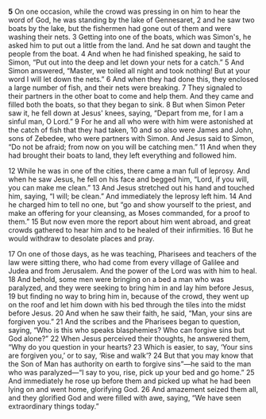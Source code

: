 <!-- https://www.biblegateway.com/passage/?search=Luke+5%3A1-26&version=ESV -->

<!-- Jesus Calls the First Disciples -->

**5** On one occasion, while the crowd was pressing in on him to hear the word of God, he was standing by the lake of Gennesaret, 2 and he saw two boats by the lake, but the fishermen had gone out of them and were washing their nets. 3 Getting into one of the boats, which was Simon's, he asked him to put out a little from the land. And he sat down and taught the people from the boat. 4 And when he had finished speaking, he said to Simon, “Put out into the deep and let down your nets for a catch.” 5 And Simon answered, “Master, we toiled all night and took nothing! But at your word I will let down the nets.” 6 And when they had done this, they enclosed a large number of fish, and their nets were breaking. 7 They signaled to their partners in the other boat to come and help them. And they came and filled both the boats, so that they began to sink. 8 But when Simon Peter saw it, he fell down at Jesus' knees, saying, “Depart from me, for I am a sinful man, O Lord.” 9 For he and all who were with him were astonished at the catch of fish that they had taken, 10 and so also were James and John, sons of Zebedee, who were partners with Simon. And Jesus said to Simon, “Do not be afraid; from now on you will be catching men.” 11 And when they had brought their boats to land, they left everything and followed him.

<!-- Jesus Cleanses a Leper -->

12 While he was in one of the cities, there came a man full of leprosy. And when he saw Jesus, he fell on his face and begged him, “Lord, if you will, you can make me clean.” 13 And Jesus stretched out his hand and touched him, saying, “I will; be clean.” And immediately the leprosy left him. 14 And he charged him to tell no one, but “go and show yourself to the priest, and make an offering for your cleansing, as Moses commanded, for a proof to them.” 15 But now even more the report about him went abroad, and great crowds gathered to hear him and to be healed of their infirmities. 16 But he would withdraw to desolate places and pray.

<!-- Jesus Heals a Paralytic -->

17 On one of those days, as he was teaching, Pharisees and teachers of the law were sitting there, who had come from every village of Galilee and Judea and from Jerusalem. And the power of the Lord was with him to heal. 18 And behold, some men were bringing on a bed a man who was paralyzed, and they were seeking to bring him in and lay him before Jesus, 19 but finding no way to bring him in, because of the crowd, they went up on the roof and let him down with his bed through the tiles into the midst before Jesus. 20 And when he saw their faith, he said, “Man, your sins are forgiven you.” 21 And the scribes and the Pharisees began to question, saying, “Who is this who speaks blasphemies? Who can forgive sins but God alone?” 22 When Jesus perceived their thoughts, he answered them, “Why do you question in your hearts? 23 Which is easier, to say, ‘Your sins are forgiven you,’ or to say, ‘Rise and walk’? 24 But that you may know that the Son of Man has authority on earth to forgive sins”—he said to the man who was paralyzed—“I say to you, rise, pick up your bed and go home.” 25 And immediately he rose up before them and picked up what he had been lying on and went home, glorifying God. 26 And amazement seized them all, and they glorified God and were filled with awe, saying, “We have seen extraordinary things today.”
